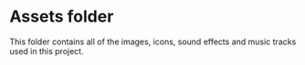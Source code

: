 # Assets folder

This folder contains all of the images, icons, sound effects and music tracks used in this project.
